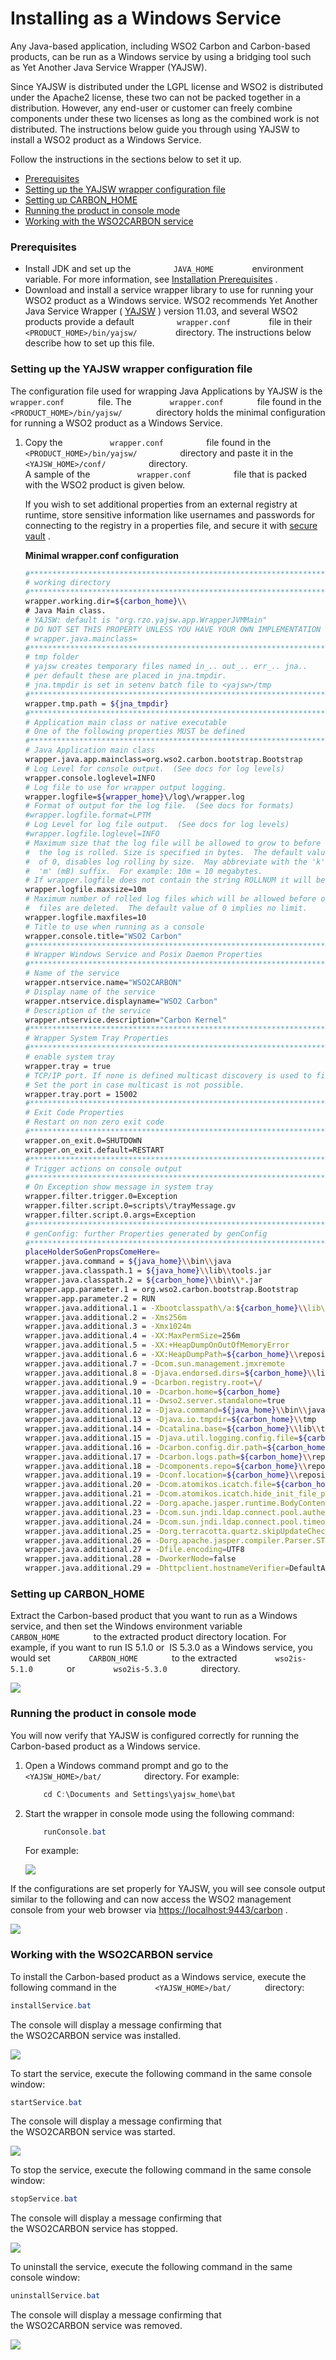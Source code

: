 # Installing as a Windows Service

Any Java-based application, including WSO2 Carbon and Carbon-based
products, can be run as a Windows service by using a bridging tool such
as Yet Another Java Service Wrapper (YAJSW).

Since YAJSW is distributed under the LGPL license and WSO2 is
distributed under the Apache2 license, these two can not be packed
together in a distribution. However, any end-user or customer can freely
combine components under these two licenses as long as the combined work
is not distributed. The instructions below guide you through using YAJSW
to install a WSO2 product as a Windows Service.

Follow the instructions in the sections below to set it up.

-   [Prerequisites](#InstallingasaWindowsService-Prerequisites)
-   [Setting up the YAJSW wrapper configuration
    file](#InstallingasaWindowsService-SettinguptheYAJSWwrapperconfigurationfile)
-   [Setting up
    CARBON\_HOME](#InstallingasaWindowsService-SettingupCARBON_HOME)
-   [Running the product in console
    mode](#InstallingasaWindowsService-Runningtheproductinconsolemode)
-   [Working with
    the WSO2CARBON service](#InstallingasaWindowsService-WorkingwiththeWSO2CARBONservice)

### Prerequisites

-   Install JDK and set up the `          JAVA_HOME         `
    environment variable. For more information, see
    [Installation Prerequisites](https://docs.wso2.com/display/IS510/Installation+Prerequisites)
    .
-   Download and install a service wrapper library to use for running
    your WSO2 product as a Windows service. WSO2 recommends Yet Another
    Java Service Wrapper (
    [YAJSW](http://sourceforge.net/projects/yajsw/) ) version 11.03, and
    several WSO2 products provide a default
    `          wrapper.conf         ` file in their
    `          <PRODUCT_HOME>/bin/yajsw/         ` directory. The
    instructions below describe how to set up this file.

### Setting up the YAJSW wrapper configuration file

The configuration file used for wrapping Java Applications by YAJSW is
the `         wrapper.conf        ` file. The
`         wrapper.conf        ` file found in the
`         <PRODUCT_HOME>/bin/yajsw/        ` directory holds the minimal
configuration for running a WSO2 product as a Windows Service.

1.  Copy the `           wrapper.conf          ` file found in the
    `           <PRODUCT_HOME>/bin/yajsw/          ` directory and paste
    it in the `           <YAJSW_HOME>/conf/          ` directory.  
    A sample of the `           wrapper.conf          ` file that is
    packed with the WSO2 product is given below.

    If you wish to set additional properties from an external registry
    at runtime, store sensitive information like usernames and passwords
    for connecting to the registry in a properties file, and secure it
    with [secure
    vault](https://docs.wso2.com/display/Carbon444/Carbon+Secure+Vault+Implementation)
    .

    **Minimal wrapper.conf configuration**

    ``` bash
    #********************************************************************
    # working directory
    #********************************************************************
    wrapper.working.dir=${carbon_home}\\
    # Java Main class.  
    # YAJSW: default is "org.rzo.yajsw.app.WrapperJVMMain" 
    # DO NOT SET THIS PROPERTY UNLESS YOU HAVE YOUR OWN IMPLEMENTATION
    # wrapper.java.mainclass=
    #********************************************************************
    # tmp folder
    # yajsw creates temporary files named in_.. out_.. err_.. jna..
    # per default these are placed in jna.tmpdir.
    # jna.tmpdir is set in setenv batch file to <yajsw>/tmp
    #********************************************************************
    wrapper.tmp.path = ${jna_tmpdir}
    #********************************************************************
    # Application main class or native executable
    # One of the following properties MUST be defined
    #********************************************************************
    # Java Application main class
    wrapper.java.app.mainclass=org.wso2.carbon.bootstrap.Bootstrap
    # Log Level for console output.  (See docs for log levels)
    wrapper.console.loglevel=INFO
    # Log file to use for wrapper output logging.
    wrapper.logfile=${wrapper_home}\/log\/wrapper.log
    # Format of output for the log file.  (See docs for formats)
    #wrapper.logfile.format=LPTM
    # Log Level for log file output.  (See docs for log levels)
    #wrapper.logfile.loglevel=INFO
    # Maximum size that the log file will be allowed to grow to before
    #  the log is rolled. Size is specified in bytes.  The default value
    #  of 0, disables log rolling by size.  May abbreviate with the 'k' (kB) or
    #  'm' (mB) suffix.  For example: 10m = 10 megabytes.
    # If wrapper.logfile does not contain the string ROLLNUM it will be automatically added as suffix of the file name
    wrapper.logfile.maxsize=10m
    # Maximum number of rolled log files which will be allowed before old
    #  files are deleted.  The default value of 0 implies no limit.
    wrapper.logfile.maxfiles=10
    # Title to use when running as a console
    wrapper.console.title="WSO2 Carbon"
    #********************************************************************
    # Wrapper Windows Service and Posix Daemon Properties
    #********************************************************************
    # Name of the service
    wrapper.ntservice.name="WSO2CARBON"
    # Display name of the service
    wrapper.ntservice.displayname="WSO2 Carbon"
    # Description of the service
    wrapper.ntservice.description="Carbon Kernel"
    #********************************************************************
    # Wrapper System Tray Properties
    #********************************************************************
    # enable system tray
    wrapper.tray = true
    # TCP/IP port. If none is defined multicast discovery is used to find the port
    # Set the port in case multicast is not possible.
    wrapper.tray.port = 15002
    #********************************************************************
    # Exit Code Properties
    # Restart on non zero exit code
    #********************************************************************
    wrapper.on_exit.0=SHUTDOWN
    wrapper.on_exit.default=RESTART
    #********************************************************************
    # Trigger actions on console output
    #********************************************************************
    # On Exception show message in system tray
    wrapper.filter.trigger.0=Exception
    wrapper.filter.script.0=scripts\/trayMessage.gv
    wrapper.filter.script.0.args=Exception
    #********************************************************************
    # genConfig: further Properties generated by genConfig
    #********************************************************************
    placeHolderSoGenPropsComeHere=
    wrapper.java.command = ${java_home}\\bin\\java
    wrapper.java.classpath.1 = ${java_home}\\lib\\tools.jar
    wrapper.java.classpath.2 = ${carbon_home}\\bin\\*.jar
    wrapper.app.parameter.1 = org.wso2.carbon.bootstrap.Bootstrap
    wrapper.app.parameter.2 = RUN
    wrapper.java.additional.1 = -Xbootclasspath\/a:${carbon_home}\\lib\\xboot\\*.jar
    wrapper.java.additional.2 = -Xms256m
    wrapper.java.additional.3 = -Xmx1024m
    wrapper.java.additional.4 = -XX:MaxPermSize=256m
    wrapper.java.additional.5 = -XX:+HeapDumpOnOutOfMemoryError
    wrapper.java.additional.6 = -XX:HeapDumpPath=${carbon_home}\\repository\\logs\\heap-dump.hprof
    wrapper.java.additional.7 = -Dcom.sun.management.jmxremote
    wrapper.java.additional.8 = -Djava.endorsed.dirs=${carbon_home}\\lib\\endorsed;${java_home}\\jre\\lib\\endorsed
    wrapper.java.additional.9 = -Dcarbon.registry.root=\/
    wrapper.java.additional.10 = -Dcarbon.home=${carbon_home}
    wrapper.java.additional.11 = -Dwso2.server.standalone=true
    wrapper.java.additional.12 = -Djava.command=${java_home}\\bin\\java
    wrapper.java.additional.13 = -Djava.io.tmpdir=${carbon_home}\\tmp
    wrapper.java.additional.14 = -Dcatalina.base=${carbon_home}\\lib\\tomcat 
    wrapper.java.additional.15 = -Djava.util.logging.config.file=${carbon_home}\\repository\\conf\\log4j.properties
    wrapper.java.additional.16 = -Dcarbon.config.dir.path=${carbon_home}\\repository\\conf 
    wrapper.java.additional.17 = -Dcarbon.logs.path=${carbon_home}\\repository\\logs 
    wrapper.java.additional.18 = -Dcomponents.repo=${carbon_home}\\repository\\components\\plugins
    wrapper.java.additional.19 = -Dconf.location=${carbon_home}\\repository\\conf 
    wrapper.java.additional.20 = -Dcom.atomikos.icatch.file=${carbon_home}\\lib\\transactions.properties
    wrapper.java.additional.21 = -Dcom.atomikos.icatch.hide_init_file_path=true 
    wrapper.java.additional.22 = -Dorg.apache.jasper.runtime.BodyContentImpl.LIMIT_BUFFER=true 
    wrapper.java.additional.23 = -Dcom.sun.jndi.ldap.connect.pool.authentication=simple
    wrapper.java.additional.24 = -Dcom.sun.jndi.ldap.connect.pool.timeout=3000 
    wrapper.java.additional.25 = -Dorg.terracotta.quartz.skipUpdateCheck=true 
    wrapper.java.additional.26 = -Dorg.apache.jasper.compiler.Parser.STRICT_QUOTE_ESCAPING=false
    wrapper.java.additional.27 = -Dfile.encoding=UTF8
    wrapper.java.additional.28 = -DworkerNode=false
    wrapper.java.additional.29 = -Dhttpclient.hostnameVerifier=DefaultAndLocalhost
    ```

### Setting up CARBON\_HOME

Extract the Carbon-based product that you want to run as a Windows
service, and then set the Windows environment variable
`         CARBON_HOME        ` to the extracted product directory
location. For example, if you want to run IS 5.1.0 or  IS 5.3.0 as a
Windows service, you would set `         CARBON_HOME        ` to the
extracted `         wso2is-5.1.0        ` or
`         wso2is-5.3.0        ` directory.

![](attachments/103328963/103328964.png)

### Running the product in console mode

You will now verify that YAJSW is configured correctly for running the
Carbon-based product as a Windows service.

1.  Open a Windows command prompt and go to the
    `           <YAJSW_HOME>/bat/          ` directory. For example:

    ``` java
        cd C:\Documents and Settings\yajsw_home\bat
    ```

2.  Start the wrapper in console mode using the following command:

    ``` java
        runConsole.bat
    ```

    For example:

    ![](attachments/28717183/29364287.png)

If the configurations are set properly for YAJSW, you will see console
output similar to the following and can now access the WSO2 management
console from your web browser via <https://localhost:9443/carbon> .

![](attachments/28717183/29364286.png)

### Working with the WSO2CARBON service

To install the Carbon-based product as a Windows service, execute the
following command in the `         <YAJSW_HOME>/bat/        ` directory:

``` java
installService.bat
```

The console will display a message confirming that
the WSO2CARBON service was installed.

![](attachments/28717183/29364285.png)

To start the service, execute the following command in the same console
window:

``` java
startService.bat
```

The console will display a message confirming that
the WSO2CARBON service was started.

![](attachments/28717183/29364288.png)

To stop the service, execute the following command in the same console
window:

``` java
stopService.bat
```

The console will display a message confirming that
the WSO2CARBON service has stopped.

![](attachments/28717183/29364290.png)

To uninstall the service, execute the following command in the same
console window:

``` java
uninstallService.bat
```

The console will display a message confirming that
the WSO2CARBON service was removed.

![](attachments/28717183/29364291.png)
